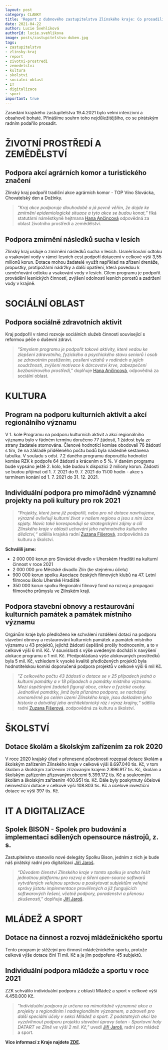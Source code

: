 ```yaml
---
layout: post
category: CLANKY
title: 'Report z dubnového zastupitelstva Zlínského kraje: Co prosadili pirátští radní?'
date: 2021-04-22
author: Lucie Švehlíková
authorId: lucie.svehlikova
image: posts/zastupitelstvo-duben.jpg
tags: 
- zastupitelstvo
- zlinsky-kraj
- report
- zivotni-prostredi
- zemedelstvi
- kultura
- skolstvi
- socialni-oblast
- IT
- digitalizace
- sport
important: true
---
```


Zasedání krajského zastupitelstva 19.4.2021 bylo velmi intenzivní a obsahově bohaté. Přinášíme souhrn toho nejdůležitějšího, co se pirátským radním podařilo prosadit.


# ŽIVOTNÍ PROSTŘEDÍ A ZEMĚDĚLSTVÍ
## Podpora akcí agrárních komor a turistického značení
Zlínský kraj podpořil tradiční akce agrárních komor - TOP Víno Slovácka, Chovatelský den a Dožínky. 
> *"Kraj akce podporuje dlouhodobě a já pevně věřím, že dojde ke zmírnění epidemiologické situace a tyto akce se budou konat,”* říká statutární náměstkyně hejtmana [Hana Ančincová](https://zlinsky.pirati.cz/lide/hana-ancincova/) odpovědná za oblast životního prostředí a zemědělství.
> 

##  Podpora zmírnění následků sucha v lesích 
Zlínský kraj usiluje o zmírnění následků sucha v lesích. Usměrňování odtoku a vsakování vody v rámci lesních cest podpoří dotacemi v celkové výši 3,55 milionů korun. Dotace mohou žadatelé využít například na zřízení drenáže, propustky, protipožární nádržky a další opatření, která povedou k usměrňování odtoku a vsakování vody v lesích. Cílem programu je podpořit provádění lesnických činností, zvýšení odolnosti lesních porostů a zadržení vody v krajině.


# SOCIÁLNÍ OBLAST
## Podpora sociálně zdravotních aktivit
Kraj podpořil v rámci rozvoje sociálních služeb činnosti související s reformou péče o duševní zdraví. 
> *"Smyslem programu je podpořit takové aktivity, které vedou ke zlepšení zdravotního, fyzického a psychického stavu seniorů i osob se zdravotním postižením, posílení vztahů v rodinách a jejich soudržnosti, zvýšení motivace k dárcovství krve, zabezpečení bezbariérového prostředí,”* doplňuje [Hana Ančincová](https://zlinsky.pirati.cz/lide/hana-ancincova/), odpovědná za sociální oblast.
> 


# KULTURA
## Program na podporu kulturních aktivit a akcí regionálního významu
V 1. kole Programu na podporu kulturních aktivit a akcí regionálního významu bylo v řádném termínu doručeno 77 žádostí, 1 žádost byla ze strany žadatele stornována. Členové hodnotící komise obodovali 76 žádostí s tím, že na základě přiděleného počtu bodů byla následně sestavena tabulka. V souladu s odst. 7.2 daného programu doporučila hodnotící komise RZK k podpoře 64 žádostí s krácením o 5 %. V daném programu bude vypsáno ještě 2. kolo, kde budou k dispozici 2 miliony korun. Žádosti se budou přijímat  od 1. 7. 2021 do 9. 7. 2021 do 11:00 hodin - akce s termínem konání od 1. 7. 2021 do 31. 12. 2021.

## Individuální podpora pro mimořádně významné projekty na poli kultury pro rok 2021
> *"Projekty, které jsme již podpořili, nebo pro ně dotace navrhujeme, výrazně ovlivňují kulturní život v našem regionu a jsou s ním úzce spjaty. Navíc také korespondují se strategickými zájmy a cíli Zlínského kraje v oblasti uchování jeho nehmotného kulturního dědictví,“* sdělila krajská radní [Zuzana Fišerová](https://zlinsky.pirati.cz/lide/zuzana-fiserova/), zodpovědná za kulturu a školství.
> 
**Schválili jsme:**
* 2 000 000 korun pro Slovácké divadlo v Uherském Hradišti na kulturní činnost v roce 2021
* 2 000 000 pro Městské divadlo Zlín (ke stejnému účelu)
* 900 000 korun spolku Asociace českých filmových klubů na 47. Letní filmovou školu Uherské Hradiště
* 350 000 korun spolku Regionální filmový fond na rozvoj a propagaci filmového průmyslu ve Zlínském kraji.

## Podpora stavební obnovy a restaurování kulturních památek a památek místního významu
Orgánům kraje bylo předloženo ke schválení rozdělení dotací na podporu stavební obnovy a restaurování kulturních památek a památek místního významu u 43 projektů, jejichž žádosti úspěšně prošly hodnocením, a to v celkové výši 6 mil. Kč. V souvislosti s výše uvedeným dochází k navýšení alokace programu o 1 mil. Kč. Předpokládaná výše alokovaných prostředků byla 5 mil. Kč, vzhledem k vysoké kvalitě předložených projektů byla hodnotitelskou komisí doporučená podpora projektů v celkové výši 6 mil Kč. 
> *"Z celkového počtu 43 žádostí o dotace se v 25 případech jedná o kulturní památky a v 18 případech o památky místního významu. Mezi úspěšnými žadateli figurují obce, církev a fyzické osoby. Jednotlivé památky, jimž byla přiznána podpora, se nacházejí rovnoměrně po celém území Zlínského kraje, jsou dokladem jeho historie a dotvářejí jeho architektonický ráz i výraz krajiny,“* sdělila radní [Zuzana Fišerová](https://zlinsky.pirati.cz/lide/zuzana-fiserova/), zodpovědná za kulturu a školství.
> 


# ŠKOLSTVÍ
## Dotace školám a školským zařízením za rok 2020 
V roce 2020 krajský úřad v přenesené působnosti rozepsal dotace školám a školským zařízením Zlínského kraje v celkové výši 8.697.040 tis. Kč, v tom školám a školským zařízením zřizovaným krajem 2.896.917 tis. Kč, školám a školským zařízením zřizovaným obcemi 5.399.172 tis. Kč a soukromým školám a školským zařízením 400.951 tis. Kč. Dále byly poskytnuty účelové neinvestiční dotace v celkové výši 108.803 tis. Kč a účelové investiční dotace ve výši 397 tis. Kč.  


# IT A DIGITALIZACE
## Spolek BISON - Spolek pro budování a implementaci sdílených opensource nástrojů, z. s.
Zastupitelstvo stanovilo nové delegáty Spolku Bison, jedním z nich je bude náš pirátský radní pro digitalizaci [Jiří Jaroš](https://zlinsky.pirati.cz/lide/jiri-jaros/).
> *“Důvodem členství Zlínského kraje v tomto spolku je snaha řešit jednotnou platformu pro rozvoj a šíření open-source softwarů vytvářených veřejnou správou a poskytovat subjektům veřejné správy jistotu implementace prověřených a již fungujících softwarových řešení, včetně podpory, poradenství a přenosu zkušeností,”* doplňuje [Jiří Jaroš](https://zlinsky.pirati.cz/lide/jiri-jaros/).
> 


# MLÁDEŽ A SPORT
## Dotace na činnost a rozvoj mládežnického sportu 
Tento program je stěžejní pro činnost mládežnického sportu, protože celková výše dotace činí 11 mil. Kč a je jím podpořeno 45 subjektů.

## Individuální podpora mládeže a sportu v roce 2021
ZZK schválilo individuální podporu z oblasti Mládež a sport v celkové výši 4.450.000 Kč. 
> *"Individuální podpora je určena na mimořádně významné akce a projekty s regionálním i nadregionálním významem, a zároveň pro další speciální účely v sekci Mládež a sport. Z podstatných akcí lze vyzdvihnout podporu projektu stavební úpravy šaten - Sportovní haly DATART ve Zlíně ve výši 2 mil. Kč,"* uvedl [Jiří Jaroš](https://zlinsky.pirati.cz/lide/jiri-jaros/), radní pro mládež a sport.
> 

**Více informací z Kraje najdete [ZDE](https://www.kr-zlinsky.cz/).**
